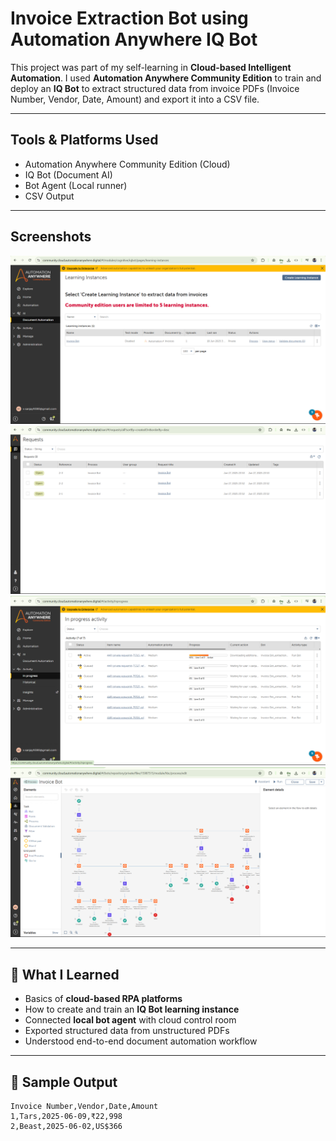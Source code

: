 # Invoice Extraction Bot using Automation Anywhere IQ Bot

This project was part of my self-learning in **Cloud-based Intelligent Automation**. I used **Automation Anywhere Community Edition** to train and deploy an **IQ Bot** to extract structured data from invoice PDFs (Invoice Number, Vendor, Date, Amount) and export it into a CSV file.

---

## Tools & Platforms Used
- Automation Anywhere Community Edition (Cloud)
- IQ Bot (Document AI)
- Bot Agent (Local runner)
- CSV Output

---
## Screenshots


![Alt text](images/Screenshot%20(811).png)
![Alt text](images/Screenshot%20(806).png)
![Alt text](images/Screenshot%20(812).png)
![Alt text](images/Screenshot%20(805).png)

---

## 🧠 What I Learned
- Basics of **cloud-based RPA platforms**
- How to create and train an **IQ Bot learning instance**
- Connected **local bot agent** with cloud control room
- Exported structured data from unstructured PDFs
- Understood end-to-end document automation workflow

---

## 📄 Sample Output

```csv
Invoice Number,Vendor,Date,Amount
1,Tars,2025-06-09,₹22,998
2,Beast,2025-06-02,US$366


